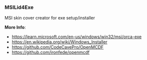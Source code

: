 ### MSILid4Exe
MSI skin cover  creator for exe setup/installer

**More Info**:
- https://learn.microsoft.com/en-us/windows/win32/msi/orca-exe    
- https://en.wikipedia.org/wiki/Windows_Installer
- https://github.com/CodeCavePro/OpenMCDF      
- https://github.com/ironfede/openmcdf         
